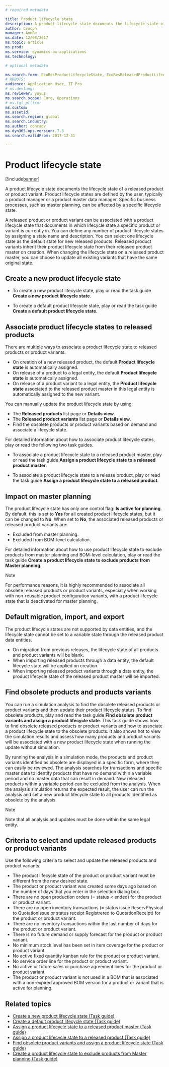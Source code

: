 ```yaml
---
# required metadata

title: Product lifecycle state
description: A product lifecycle state documents the lifecycle state of a released product or product variant.  
author: cvocph
manager: AnnBe
ms.date: 12/08/2017
ms.topic: article
ms.prod: 
ms.service: dynamics-ax-applications
ms.technology: 

# optional metadata

ms.search.form: EcoResProductLifecycleState, EcoResReleasedProductLifecycleStateChanges
# ROBOTS: 
audience: Application User, IT Pro
# ms.devlang: 
ms.reviewer: yuyus
ms.search.scope: Core, Operations
# ms.tgt_pltfrm: 
ms.custom: 
ms.assetid: 
ms.search.region: global
ms.search.industry: 
ms.author: conradv
ms.dyn365.ops.version: 7.3 
ms.search.validFrom: 2017-12-31

---
```


# Product lifecycle state 

[!include[banner](../includes/banner.md)]


A product lifecycle state documents the lifecycle state of a released product or product variant. Product lifecycle states are defined 
by the user, typically a product manager or a product master data manager. Specific business processes, such as master planning, can be 
affected by a specific lifecycle state.   
 
A released product or product variant can be associated with a product lifecycle state that documents in which lifecycle state a 
specific product or variant is currently in. You can define any number of product lifecycle states by assigning a state name and 
description. You can select one lifecycle state as the default state for new released products. Released product variants inherit 
their product lifecycle state from their released product master on creation. When changing the lifecycle state on a released product master, you can choose to update all existing variants that have the same original state.  

## Create a new product lifecycle state 
 
- To create a new product lifecycle state, play or read the task guide **Create a new product lifecycle state**. 

-  To create a default product lifecycle state, play or read the task guide **Create a default product lifecycle state**.   

## Associate product lifecycle states to released products  

There are multiple ways to associate a product lifecycle state to released products or product variants.

-  On creation of a new released product, the default **Product lifecycle state** is automatically assigned. 
-  On release of a product to a legal entity, the default **Product lifecycle state** is automatically assigned. 
-  On release of a product variant to a legal entity, the **Product lifecycle state** associated to the released product master in this 
legal entity is automatically assigned to the new variant. 

You can manually update the product lifecycle state by using: 

-	 The **Released products** list page or **Details view**. 
-  The **Released product variants** list page or **Details view**. 
-  Find the obsolete products or product variants based on demand and associate a lifecycle state.  

For detailed information about how to associate product lifecycle states, play or read the following two task guides.

-  To associate a product lifecycle state to a released product master, play or read the task guide **Assign a product lifecycle state to a released product master**. 

-  To associate a product lifecycle state to a release product, play or read the task guide **Assign a product lifecycle state to a released product**. 

## Impact on master planning 

The product lifecycle state has only one control flag: **Is active for planning**. By default, this is set to **Yes** for all created 
product lifecycle states, but it can be changed to **No**. When set to **No**, the associated released products or released product variants are: 

-  Excluded from master planning. 
-  Excluded from BOM-level calculation. 

For detailed information about how to use product lifecycle state to exclude products from master planning and BOM-level calculation, play or read the task guide **Create a product lifecycle state to exclude products from Master planning**.

> [!NOTE]
> For performance reasons, it is highly recommended to associate all obsolete released products or product variants, especially when 
working with non-reusable product configuration variants, with a product lifecycle state that is deactivated for master planning.  
 
## Default migration, import, and export 

The product lifecycle states are not supported by data entities, and the lifecycle state cannot be set to a variable state through the 
released product data entities.

-  On migration from previous releases, the lifecycle state of all products and product variants will be blank.  
-  When importing released products through a data entity, the default lifecycle state will be applied on creation.  
-  When importing released product variants through a data entity, the product lifecycle state of the released product master will be imported.   
 
## Find obsolete products and products variants 
 
You can run a simulation analysis to find the obsolete released products or product variants and then update their product lifecycle status. To find obsolete products, play and read the task guide **Find obsolete product variants and assign a product lifecycle state**. This task guide shows how to find obsolete released products or product variants and how to associate a product lifecycle state to the obsolete products. It also shows hot to view the simulation results and assess how many products and product variants will be associated with a new product lifecycle state when running the update without simulation.  
 
By running the analysis in a simulation mode, the products and product variants identified as obsolete are displayed in a specific form, where they can easily be reviewed. The analysis searches for transactions and specific master data to identify products that have no demand within a variable period and no master data that can result in demand. New released products within a variable period can be excluded from the analysis. When the analysis simulation returns the expected result, the user can run the analysis and set a new product lifecycle state to all products identified as obsolete by the analysis.  
 
> [!NOTE]
> Note that all analysis and updates must be done within the same legal entity.  
 
## Criteria to select and update released products or product variants 
 
Use the following criteria to select and update the released products and product variants: 

-	 The product lifecycle state of the product or product variant must be different from the new desired state. 
-  The product or product variant was created some days ago based on the number of days that you enter in the selection dialog box. 
-  There are no open production orders (= status < ended) for the product or product variant. 
-  There are no open inventory transactions (= status issue ReservPhysical to QuotationIssue or status receipt Registrered to QuotationReceipt) for the product or product variant. 
-  There are no inventory transactions within the last number of days for the product or product variant. 
-  There is no future demand or supply forecast for the product or product variant.  
-  No minimum stock level has been set in item coverage for the product or product variant. 
-  No active fixed quantity kanban rule for the product or product variant.  
-  No service order line for the product or product variant. 
-  No active or future sales or purchase agreement lines for the product or product variant. 
-  The product or product variant is not used in a BOM that is associated with a non-expired approved BOM version for a product or variant that is active for planning.

## Related topics

-  [Create a new product lifecycle state (Task guide)](tasks/new-product-lifecycle-state.md)
-  [Create a default product lifecycle state (Task guide)](tasks/default-product-lifecycle-state.md)
-  [Assign a product lifecycle state to a released product master (Task guide)](tasks/product-lifecycle-state-released-product-master.md)
-  [Assign a product lifecycle state to a released product (Task guide)](tasks/product-lifecycle-state-released-product.md)
-  [Find obsolete product variants and assign a product lifecycle state (Task guide)](tasks/obsolete-product-variants.md)
-  [Create a product lifecycle state to exclude products from Master planning (Task guide)](tasks/exclude-products-master-planning.md)
